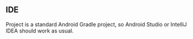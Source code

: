 ## IDE

Project is a standard Android Gradle project, so Android Studio or IntelliJ IDEA should work as usual.
